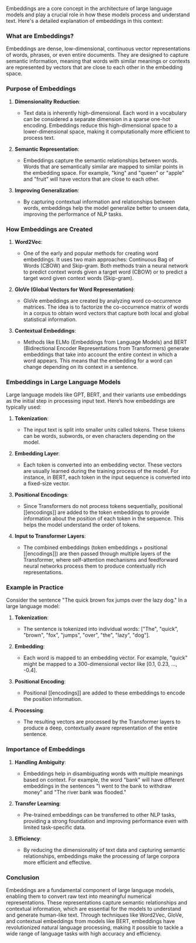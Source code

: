 Embeddings are a core concept in the architecture of large language models and play a crucial role in how these models process and understand text. Here's a detailed explanation of embeddings in this context:

### What are Embeddings?

Embeddings are dense, low-dimensional, continuous vector representations of words, phrases, or even entire documents. They are designed to capture semantic information, meaning that words with similar meanings or contexts are represented by vectors that are close to each other in the embedding space.

### Purpose of Embeddings

1. **Dimensionality Reduction**:
   - Text data is inherently high-dimensional. Each word in a vocabulary can be considered a separate dimension in a sparse one-hot encoding. Embeddings reduce this high-dimensional space to a lower-dimensional space, making it computationally more efficient to process text.

2. **Semantic Representation**:
   - Embeddings capture the semantic relationships between words. Words that are semantically similar are mapped to similar points in the embedding space. For example, "king" and "queen" or "apple" and "fruit" will have vectors that are close to each other.

3. **Improving Generalization**:
   - By capturing contextual information and relationships between words, embeddings help the model generalize better to unseen data, improving the performance of NLP tasks.

### How Embeddings are Created

1. **Word2Vec**:
   - One of the early and popular methods for creating word embeddings. It uses two main approaches: Continuous Bag of Words (CBOW) and Skip-gram. Both methods train a neural network to predict context words given a target word (CBOW) or to predict a target word given context words (Skip-gram).

2. **GloVe (Global Vectors for Word Representation)**:
   - GloVe embeddings are created by analyzing word co-occurrence matrices. The idea is to factorize the co-occurrence matrix of words in a corpus to obtain word vectors that capture both local and global statistical information.

3. **Contextual Embeddings**:
   - Methods like ELMo (Embeddings from Language Models) and BERT (Bidirectional Encoder Representations from Transformers) generate embeddings that take into account the entire context in which a word appears. This means that the embedding for a word can change depending on its context in a sentence.

### Embeddings in Large Language Models

Large language models like GPT, BERT, and their variants use embeddings as the initial step in processing input text. Here’s how embeddings are typically used:

1. **Tokenization**:
   - The input text is split into smaller units called tokens. These tokens can be words, subwords, or even characters depending on the model.

2. **Embedding Layer**:
   - Each token is converted into an embedding vector. These vectors are usually learned during the training process of the model. For instance, in BERT, each token in the input sequence is converted into a fixed-size vector.

3. **Positional Encodings**:
   - Since Transformers do not process tokens sequentially, positional [[encodings]] are added to the token embeddings to provide information about the position of each token in the sequence. This helps the model understand the order of tokens.

4. **Input to Transformer Layers**:
   - The combined embeddings (token embeddings + positional [[encodings]]) are then passed through multiple layers of the Transformer, where self-attention mechanisms and feedforward neural networks process them to produce contextually rich representations.

### Example in Practice

Consider the sentence "The quick brown fox jumps over the lazy dog." In a large language model:

1. **Tokenization**:
   - The sentence is tokenized into individual words: ["The", "quick", "brown", "fox", "jumps", "over", "the", "lazy", "dog"].

2. **Embedding**:
   - Each word is mapped to an embedding vector. For example, "quick" might be mapped to a 300-dimensional vector like [0.1, 0.23, ..., -0.4].

3. **Positional Encoding**:
   - Positional [[encodings]] are added to these embeddings to encode the position information.

4. **Processing**:
   - The resulting vectors are processed by the Transformer layers to produce a deep, contextually aware representation of the entire sentence.

### Importance of Embeddings

1. **Handling Ambiguity**:
   - Embeddings help in disambiguating words with multiple meanings based on context. For example, the word "bank" will have different embeddings in the sentences "I went to the bank to withdraw money" and "The river bank was flooded."

2. **Transfer Learning**:
   - Pre-trained embeddings can be transferred to other NLP tasks, providing a strong foundation and improving performance even with limited task-specific data.

3. **Efficiency**:
   - By reducing the dimensionality of text data and capturing semantic relationships, embeddings make the processing of large corpora more efficient and effective.

### Conclusion

Embeddings are a fundamental component of large language models, enabling them to convert raw text into meaningful numerical representations. These representations capture semantic relationships and contextual information, which are essential for the models to understand and generate human-like text. Through techniques like Word2Vec, GloVe, and contextual embeddings from models like BERT, embeddings have revolutionized natural language processing, making it possible to tackle a wide range of language tasks with high accuracy and efficiency.